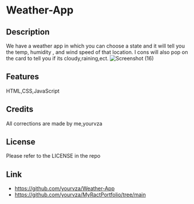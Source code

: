 # Weather-App

## Description
We have a weather app in which you can choose a state and it will tell you the temp, humidity , and wind speed of that location. I cons will also pop on the card to tell you if its cloudy,raining,ect.
![Screenshot (16)](https://github.com/yourvza/Weather-App/assets/155742735/bd5a384b-efe8-44a5-855b-d68462fca405)


## Features
HTML,CSS,JavaScript

## Credits
All corrections are made by me,yourvza


## License 
Please refer to the LICENSE in the repo

## Link
* https://github.com/yourvza/Weather-App
* https://github.com/yourvza/MyRactPortfolio/tree/main
